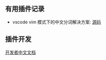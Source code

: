## 有用插件记录

- vscode vim 模式下的中文分词解决方案: [源码](https://github.com/stephanoskomnenos/vscode-jieba/tree/main)

## 插件开发

[开发者中文文档](https://rackar.github.io/vscode-ext-doccn/)
